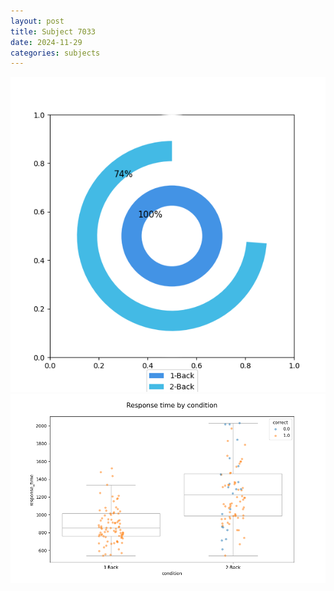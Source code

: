 ```yaml
---
layout: post
title: Subject 7033
date: 2024-11-29
categories: subjects
---
```


![](data/7033/run-16/7033_accuracy_by_condition.png)
![](data/7033/run-16/7033_response_time_by_condition.png)
